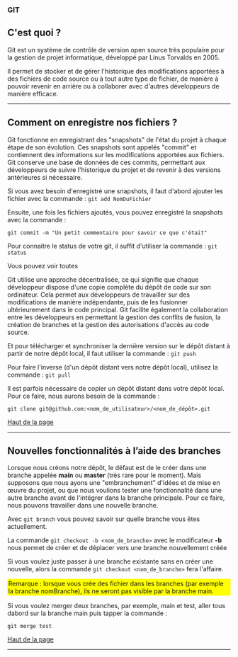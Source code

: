 ### GIT

## C'est quoi ?

Git est un système de contrôle de version open source très populaire pour la gestion de projet informatique, développé par Linus Torvalds en 2005. 

Il permet de stocker et de gérer l'historique des modifications apportées à des fichiers de code source ou à tout autre type de fichier, de manière à pouvoir revenir en arrière ou à collaborer avec d'autres développeurs de manière efficace.

***

## Comment on enregistre nos fichiers ?
Git fonctionne en enregistrant des "snapshots" de l'état du projet à chaque étape de son évolution. Ces snapshots sont appelés "commit" et contiennent des informations sur les modifications apportées aux fichiers. Git conserve une base de données de ces commits, permettant aux développeurs de suivre l'historique du projet et de revenir à des versions antérieures si nécessaire.

Si vous avez besoin d'enregistré une snapshots, il faut d'abord ajouter les fichier avec la commande : 
`git add NomDuFichier`

Ensuite, une fois les fichiers ajoutés, vous pouvez enregistré la snapshots avec la commande : 

`git commit -m "Un petit commentaire pour savoir ce que c'était"`

Pour connaitre le status de votre git, il suffit d'utiliser la commande : `git status`

Vous pouvez voir toutes 

Git utilise une approche décentralisée, ce qui signifie que chaque développeur dispose d'une copie complète du dépôt de code sur son ordinateur. Cela permet aux développeurs de travailler sur des modifications de manière indépendante, puis de les fusionner ultérieurement dans le code principal. Git facilite également la collaboration entre les développeurs en permettant la gestion des conflits de fusion, la création de branches et la gestion des autorisations d'accès au code source.

Et pour télécharger et synchroniser la dernière version sur le dépôt distant à partir de notre dépôt local, il faut utiliser la commande : `git push`

Pour faire l'inverse (d'un dépôt distant vers notre dépôt local), utilisez la commande : 
`git pull`

Il est parfois nécessaire de copier un dépôt distant dans votre dépôt local. Pour ce faire, nous aurons besoin de la commande :

`git clone git@github.com:<nom_de_utilisateur>/<nom_de_dépôt>.git`

[Haut de la page](#GIT)

***

## Nouvelles fonctionnalités à l’aide des branches

Lorsque nous créons notre dépôt, le défaut est de le créer dans une branche appelée **main** ou **master** (très rare pour le moment). Mais supposons que nous ayons une "embranchement" d'idées et de mise en œuvre du projet, ou que nous voulions tester une fonctionnalité dans une autre branche avant de l'intégrer dans la branche principale. Pour ce faire, nous pouvons travailler dans une nouvelle branche.

Avec `git branch` vous pouvez savoir sur quelle branche vous êtes actuellement.

La commande `git checkout -b <nom_de_branche>` avec le modificateur **-b** nous permet de créer et de déplacer vers une branche nouvellement créée 

Si vous voulez juste passer à une branche existante sans en créer une nouvelle, alors la commande `git checkout <nom_de_branche>` fera l'affaire.

<div style = "border:2px solid yellow; background-color:yellow;"> Remarque : lorsque vous crée des fichier dans les branches (par exemple la branche nomBranche), ils ne seront pas visible par la branche main.</div>

Si vous voulez merger deux branches, par exemple, main et test, aller tous dabord sur la branche main puis tapper la commande : 

`git merge test`

[Haut de la page](#GIT)

***

